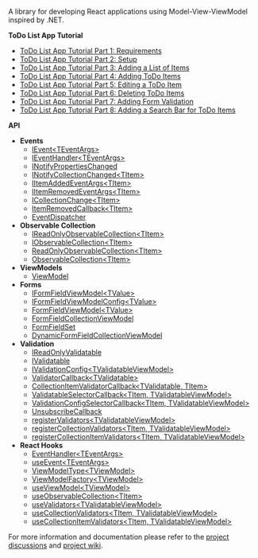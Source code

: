 A library for developing React applications using Model-View-ViewModel inspired by .NET.

**ToDo List App Tutorial**
* [ToDo List App Tutorial Part 1: Requirements](https://github.com/Andrei15193/react-model-view-viewmodel/wiki/ToDo-List-App-Tutorial-Part-1:-Requirements)
* [ToDo List App Tutorial Part 2: Setup](https://github.com/Andrei15193/react-model-view-viewmodel/wiki/ToDo-List-App-Tutorial-Part-2:-Setup)
* [ToDo List App Tutorial Part 3: Adding a List of Items](https://github.com/Andrei15193/react-model-view-viewmodel/wiki/ToDo-List-App-Tutorial-Part-3:-Adding-a-List-of-Items)
* [ToDo List App Tutorial Part 4: Adding ToDo Items](https://github.com/Andrei15193/react-model-view-viewmodel/wiki/ToDo-List-App-Tutorial-Part-4:-Adding-ToDo-Items)
* [ToDo List App Tutorial Part 5: Editing a ToDo Item](https://github.com/Andrei15193/react-model-view-viewmodel/wiki/ToDo-List-App-Tutorial-Part-5:-Editing-a-ToDo-Item)
* [ToDo List App Tutorial Part 6: Deleting ToDo Items](https://github.com/Andrei15193/react-model-view-viewmodel/wiki/ToDo-List-App-Tutorial-Part-6:-Deleting-ToDo-Items)
* [ToDo List App Tutorial Part 7: Adding Form Validation](https://github.com/Andrei15193/react-model-view-viewmodel/wiki/ToDo-List-App-Tutorial-Part-7:-Adding-Form-Validation)
* [ToDo List App Tutorial Part 8: Adding a Search Bar for ToDo Items](https://github.com/Andrei15193/react-model-view-viewmodel/wiki/ToDo-List-App-Tutorial-Part-8:-Adding-a-Search-Bar-for-ToDo-Items)

**API**

* **Events**
  * [IEvent\<TEventArgs\>](https://github.com/Andrei15193/react-model-view-viewmodel/wiki/IEvent)
  * [IEventHandler\<TEventArgs\>](https://github.com/Andrei15193/react-model-view-viewmodel/wiki/IEventHandler)
  * [INotifyPropertiesChanged](https://github.com/Andrei15193/react-model-view-viewmodel/wiki/INotifyPropertiesChanged)
  * [INotifyCollectionChanged\<TItem\>](https://github.com/Andrei15193/react-model-view-viewmodel/wiki/INotifyCollectionChanged)
  * [IItemAddedEventArgs\<TItem\>](https://github.com/Andrei15193/react-model-view-viewmodel/wiki/IItemAddedEventArgs)
  * [IItemRemovedEventArgs\<TItem\>](https://github.com/Andrei15193/react-model-view-viewmodel/wiki/IItemRemovedEventArgs)
  * [ICollectionChange\<TItem\>](https://github.com/Andrei15193/react-model-view-viewmodel/wiki/ICollectionChange)
  * [ItemRemovedCallback\<TItem\>](https://github.com/Andrei15193/react-model-view-viewmodel/wiki/ItemRemovedCallback)
  * [EventDispatcher](https://github.com/Andrei15193/react-model-view-viewmodel/wiki/EventDispatcher)
* **Observable Collection**
  * [IReadOnlyObservableCollection\<TItem\>](https://github.com/Andrei15193/react-model-view-viewmodel/wiki/IReadOnlyObservableCollection)
  * [IObservableCollection\<TItem\>](https://github.com/Andrei15193/react-model-view-viewmodel/wiki/IObservableCollection)
  * [ReadOnlyObservableCollection\<TItem\>](https://github.com/Andrei15193/react-model-view-viewmodel/wiki/ReadOnlyObservableCollection)
  * [ObservableCollection\<TItem\>](https://github.com/Andrei15193/react-model-view-viewmodel/wiki/ObservableCollection)
* **ViewModels**
  * [ViewModel](https://github.com/Andrei15193/react-model-view-viewmodel/wiki/ViewModel)
* **Forms**
  * [IFormFieldViewModel\<TValue\>](https://github.com/Andrei15193/react-model-view-viewmodel/wiki/IFormFieldViewModel)
  * [IFormFieldViewModelConfig\<TValue\>](https://github.com/Andrei15193/react-model-view-viewmodel/wiki/IFormFieldViewModelConfig)
  * [FormFieldViewModel\<TValue\>](https://github.com/Andrei15193/react-model-view-viewmodel/wiki/FormFieldViewModel)
  * [FormFieldCollectionViewModel](https://github.com/Andrei15193/react-model-view-viewmodel/wiki/FormFieldCollectionViewModel)
  * [FormFieldSet](https://github.com/Andrei15193/react-model-view-viewmodel/wiki/FormFieldSet)
  * [DynamicFormFieldCollectionViewModel](https://github.com/Andrei15193/react-model-view-viewmodel/wiki/DynamicFormFieldCollectionViewModel)
* **Validation**
  * [IReadOnlyValidatable](https://github.com/Andrei15193/react-model-view-viewmodel/wiki/IReadOnlyValidatable)
  * [IValidatable](https://github.com/Andrei15193/react-model-view-viewmodel/wiki/IValidatable)
  * [IValidationConfig\<TValidatableViewModel\>](https://github.com/Andrei15193/react-model-view-viewmodel/wiki/IValidationConfig)
  * [ValidatorCallback\<TValidatable\>](https://github.com/Andrei15193/react-model-view-viewmodel/wiki/ValidatorCallback)
  * [CollectionItemValidatorCallback\<TValidatable, TItem\>](https://github.com/Andrei15193/react-model-view-viewmodel/wiki/CollectionItemValidatorCallback)
  * [ValidatableSelectorCallback\<TItem, TValidatableViewModel\>](https://github.com/Andrei15193/react-model-view-viewmodel/wiki/ValidatableSelectorCallback)
  * [ValidationConfigSelectorCallback\<TItem, TValidatableViewModel\>](https://github.com/Andrei15193/react-model-view-viewmodel/wiki/ValidationConfigSelectorCallback)
  * [UnsubscribeCallback](https://github.com/Andrei15193/react-model-view-viewmodel/wiki/UnsubscribeCallback)
  * [registerValidators\<TValidatableViewModel\>](https://github.com/Andrei15193/react-model-view-viewmodel/wiki/registerValidators)
  * [registerCollectionValidators\<TItem, TValidatableViewModel\>](https://github.com/Andrei15193/react-model-view-viewmodel/wiki/registerCollectionValidators)
  * [registerCollectionItemValidators\<TItem, TValidatableViewModel\>](https://github.com/Andrei15193/react-model-view-viewmodel/wiki/registerCollectionItemValidators)
* **React Hooks**
  * [EventHandler\<TEventArgs\>](https://github.com/Andrei15193/react-model-view-viewmodel/wiki/EventHandler)
  * [useEvent\<TEventArgs\>](https://github.com/Andrei15193/react-model-view-viewmodel/wiki/useEvent)
  * [ViewModelType\<TViewModel\>](https://github.com/Andrei15193/react-model-view-viewmodel/wiki/ViewModelType)
  * [ViewModelFactory\<TViewModel\>](https://github.com/Andrei15193/react-model-view-viewmodel/wiki/ViewModelFactory)
  * [useViewModel\<TViewModel\>](https://github.com/Andrei15193/react-model-view-viewmodel/wiki/useViewModel)
  * [useObservableCollection\<TItem\>](https://github.com/Andrei15193/react-model-view-viewmodel/wiki/useObservableCollection)
  * [useValidators\<TValidatableViewModel\>](https://github.com/Andrei15193/react-model-view-viewmodel/wiki/useValidators)
  * [useCollectionValidators\<TItem, TValidatableViewModel\>](https://github.com/Andrei15193/react-model-view-viewmodel/wiki/useCollectionValidators)
  * [useCollectionItemValidators\<TItem, TValidatableViewModel\>](https://github.com/Andrei15193/react-model-view-viewmodel/wiki/useCollectionItemValidators)

For more information and documentation please refer to the [project discussions](https://github.com/Andrei15193/react-model-view-viewmodel/discussions) and [project wiki](https://github.com/Andrei15193/react-model-view-viewmodel/wiki).